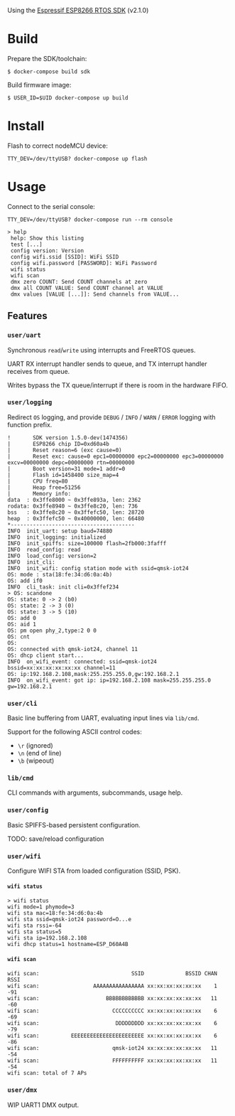 Using the [Espressif ESP8266 RTOS SDK](https://github.com/espressif/ESP8266_RTOS_SDK) (v2.1.0)

# Build

Prepare the SDK/toolchain:

    $ docker-compose build sdk

Build firmware image:

    $ USER_ID=$UID docker-compose up build

# Install

Flash to correct nodeMCU device:

    TTY_DEV=/dev/ttyUSB? docker-compose up flash

# Usage

Connect to the serial console:

    TTY_DEV=/dev/ttyUSB? docker-compose run --rm console

```
> help
 help: Show this listing
 test [...]
 config version: Version
 config wifi.ssid [SSID]: WiFi SSID
 config wifi.password [PASSWORD]: WiFi Password
 wifi status
 wifi scan
 dmx zero COUNT: Send COUNT channels at zero
 dmx all COUNT VALUE: Send COUNT channel at VALUE
 dmx values [VALUE [...]]: Send channels from VALUE...
```

## Features

### `user/uart`

Synchronous `read`/`write` using interrupts and FreeRTOS queues.

UART RX interrupt handler sends to queue, and TX interrupt handler receives from queue.

Writes bypass the TX queue/interrupt if there is room in the hardware FIFO.

### `user/logging`

Redirect `OS` logging, and provide `DEBUG` / `INFO` / `WARN` / `ERROR` logging with function prefix.

```
!       SDK version 1.5.0-dev(1474356)
|       ESP8266 chip ID=0xd60a4b
|       Reset reason=6 (exc cause=0)
|       Reset exc: cause=0 epc1=00000000 epc2=00000000 epc3=00000000 excv=00000000 depc=00000000 rtn=00000000
|       Boot version=31 mode=1 addr=0
|       Flash id=1458400 size_map=4
|       CPU freq=80
|       Heap free=51256
|       Memory info:
data  : 0x3ffe8000 ~ 0x3ffe893a, len: 2362
rodata: 0x3ffe8940 ~ 0x3ffe8c20, len: 736
bss   : 0x3ffe8c20 ~ 0x3ffefc50, len: 28720
heap  : 0x3ffefc50 ~ 0x40000000, len: 66480
*---------------------------------------
INFO  init_uart: setup baud=74880
INFO  init_logging: initialized
INFO  init_spiffs: size=100000 flash=2fb000:3fafff
INFO  read_config: read
INFO  load_config: version=2
INFO  init_cli:
INFO  init_wifi: config station mode with ssid=qmsk-iot24
OS: mode : sta(18:fe:34:d6:0a:4b)
OS: add if0
INFO  cli_task: init cli=0x3ffef234
> OS: scandone
OS: state: 0 -> 2 (b0)
OS: state: 2 -> 3 (0)
OS: state: 3 -> 5 (10)
OS: add 0
OS: aid 1
OS: pm open phy_2,type:2 0 0
OS: cnt
OS:
OS: connected with qmsk-iot24, channel 11
OS: dhcp client start...
INFO  on_wifi_event: connected: ssid=qmsk-iot24 bssid=xx:xx:xx:xx:xx:xx channel=11
OS: ip:192.168.2.108,mask:255.255.255.0,gw:192.168.2.1
INFO  on_wifi_event: got ip: ip=192.168.2.108 mask=255.255.255.0 gw=192.168.2.1
```

### `user/cli`

Basic line buffering from UART, evaluating input lines via `lib/cmd`.

Support for the following ASCII control codes:

* `\r` (ignored)
* `\n` (end of line)
* `\b` (wipeout)

### `lib/cmd`

CLI commands with arguments, subcommands, usage help.

### `user/config`

Basic SPIFFS-based persistent configuration.

TODO: save/reload configuration

### `user/wifi`

Configure WIFI STA from loaded configuration (SSID, PSK).

#### `wifi status`
```
> wifi status
wifi mode=1 phymode=3
wifi sta mac=18:fe:34:d6:0a:4b
wifi sta ssid=qmsk-iot24 password=O...e
wifi sta rssi=-64
wifi sta status=5
wifi sta ip=192.168.2.108
wifi dhcp status=1 hostname=ESP_D60A4B
```

#### `wifi scan`
```
wifi scan:                             SSID             BSSID CHAN RSSI
wifi scan:                 AAAAAAAAAAAAAAAA xx:xx:xx:xx:xx:xx    1  -91
wifi scan:                     BBBBBBBBBBBB xx:xx:xx:xx:xx:xx   11  -60
wifi scan:                       CCCCCCCCCC xx:xx:xx:xx:xx:xx    6  -69
wifi scan:                        DDDDDDDDD xx:xx:xx:xx:xx:xx    6  -79
wifi scan:          EEEEEEEEEEEEEEEEEEEEEEE xx:xx:xx:xx:xx:xx    6  -86
wifi scan:                       qmsk-iot24 xx:xx:xx:xx:xx:xx   11  -54
wifi scan:                       FFFFFFFFFF xx:xx:xx:xx:xx:xx   11  -54
wifi scan: total of 7 APs
```

### `user/dmx`

WIP UART1 DMX output.
